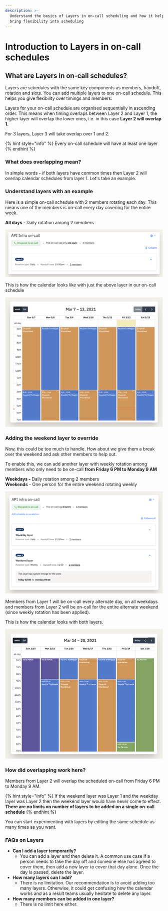 ```yaml
---
description: >-
  Understand the basics of Layers in on-call scheduling and how it helps you
  bring flexibility into scheduling
---
```


# Introduction to Layers in on-call schedules

## What are Layers in on-call schedules?

Layers are schedules with the same key components as members, handoff, rotation and slots. You can add multiple layers to one on-call schedule. This helps you give flexibility over timings and members.&#x20;

Layers for your on-call schedule are organised sequentially in ascending order. This means when timing overlaps between Layer 2 and Layer 1, the higher layer will overlap the lower ones, i.e. in this case **Layer 2 will overlap 1.**&#x20;

For 3 layers, Layer 3 will take overlap over 1 and 2.&#x20;

{% hint style="info" %}
Every on-call schedule will have at least one layer
{% endhint %}

### What does overlapping mean?

In simple words - if both layers have common times then Layer 2 will overlap calendar schedules from layer 1. Let's take an example.&#x20;

### Understand layers with an example

Here is a simple on-call schedule with 2 members rotating each day. This means one of the members is on-call every day covering for the entire week.&#x20;

**All days -** Daily rotation among 2 members&#x20;

![Just one layer to our schedule](../.gitbook/assets/layer-1.png)

This is how the calendar looks like with just the above layer in our on-call schedule

![Calendar for above on-call schedule with just one layer](<../.gitbook/assets/image (67).png>)

### Adding the weekend layer to override

Now, this could be too much to handle. How about we give them a break over the weekend and ask other members to help out.&#x20;

To enable this, we can add another layer with weekly rotation among members who only need to be on-call **from Friday 6 PM to Monday 9 AM**

**Weekdays -** Daily rotation among 2 members \
**Weekends** - One person for the entire weekend rotating weekly

![2 separate layers, one for weekday and another for weekend](../.gitbook/assets/weekday-weekend-desc.png)

Members from Layer 1 will be on-call every alternate day, on all weekdays and members from Layer 2 will be on-call for the entire alternate weekend (since weekly rotation has been applied).&#x20;

This is how the calendar looks with both layers.&#x20;

![Calendar with 2 layers, one set of members for weekdays and another for weekend](<../.gitbook/assets/image (68).png>)

### **How did overlapping work here?**

Members from Layer 2 will overlap the scheduled on-call from Friday 6 PM to Monday 9 AM.&#x20;

{% hint style="info" %}
If the weekend layer was Layer 1 and the weekday layer was Layer 2 then the weekend layer would have never come to effect. **There are no limits on number of layers to be added on a single on-call schedule**
{% endhint %}

You can start experimenting with layers by editing the same schedule as many times as you want.&#x20;

### FAQs on Layers

* **Can I add a layer temporarily?**
  * You can add a layer and then delete it. A common use case if a person needs to take the day off and someone else has agreed to cover them, then add a new layer to cover that day alone. Once the day is passed, delete the layer.&#x20;
* **How many layers can I add?**
  * There is no limitation. Our recommendation is to avoid adding too many layers. Otherwise, it could get confusing how the calendar works and as a result teams usually hesitate to delete any layer.&#x20;
* **How many members can be added in one layer?**
  * There is no limit here either.&#x20;











